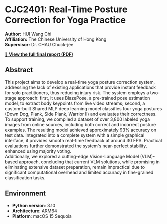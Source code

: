 # CJC2401: Real-Time Posture Correction for Yoga Practice

**Author:** HUI Wang Chi  
**Affiliation:** The Chinese University of Hong Kong  
**Supervisor:** Dr. CHAU Chuck-jee

**[📄 View the full final report (PDF)](https://raw.githubusercontent.com/1155159410/CJC2401/main/miscellaneous/cjc2401_1155159410_final_report.pdf)**

## Abstract

This project aims to develop a real-time yoga posture correction system, addressing the lack of existing applications that provide instant feedback for solo practitioners, thus reducing injury risk. The system employs a two-stage approach: first, it uses BlazePose, a pre-trained pose estimation model, to extract body keypoints from live video streams; second, a custom-built Shared MLP deep learning model classifies four yoga postures (Down Dog, Plank, Side Plank, Warrior II) and evaluates their correctness.  
To support training, we compiled a dataset of over 3,800 labeled yoga images from online sources, including both correct and incorrect posture examples. The resulting model achieved approximately 93% accuracy on test data. Integrated into a complete system with a simple graphical interface, it provides smooth real-time feedback at around 30 FPS. Practical evaluations further demonstrated the system's near-perfect stability, enhanced using majority voting.  
Additionally, we explored a cutting-edge Vision-Language Model (VLM)-based approach, concluding that current VLM solutions, while promising in eliminating extensive dataset preparation, remain impractical due to significant computational overhead and limited accuracy in fine-grained classification tasks.

## Environment

- **Python version**: 3.10
- **Architecture**: ARM64
- **Platform**: macOS 15 Sequoia
